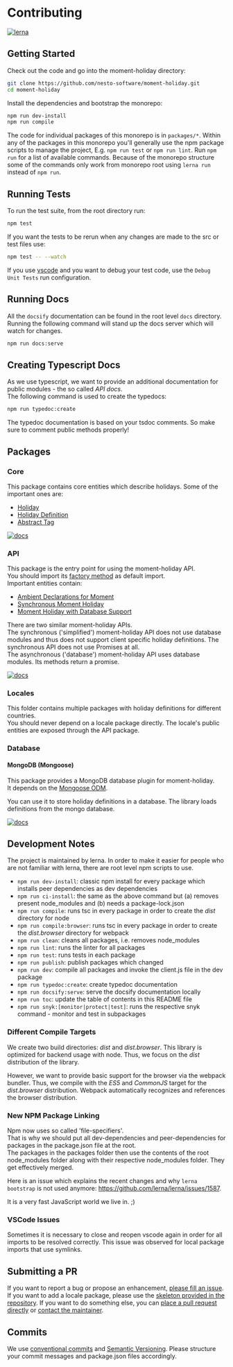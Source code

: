# Contributing
[![lerna](https://img.shields.io/badge/maintained%20with-lerna-cc00ff.svg)](https://lernajs.io/)

## Getting Started

Check out the code and go into the moment-holiday directory:

```bash
git clone https://github.com/nesto-software/moment-holiday.git
cd moment-holiday
```

Install the dependencies and bootstrap the monorepo:

```bash
npm run dev-install
npm run compile
```

The code for individual packages of this monorepo is in `packages/*`.
Within any of the packages in this monorepo you'll generally use the npm
package scripts to manage the project, E.g. `npm run test` or
`npm run lint`. Run `npm run` for a list of available commands.
Because of the monorepo structure some of the commands only work from
monorepo root using `lerna run` instead of `npm run`.

## Running Tests

To run the test suite, from the root directory run:

```bash
npm test
```

If you want the tests to be rerun when any changes are made to the src or test files use:

```bash
npm test -- --watch
```

If you use [vscode](https://code.visualstudio.com/) and you want to debug your test code, use the `Debug Unit Tests` run configuration.

## Running Docs

All the `docsify` documentation can be found in the root level `docs` directory. Running
the following command will stand up the docs server which will watch for
changes.

```bash
npm run docs:serve
```

## Creating Typescript Docs

As we use typescript, we want to provide an additional documentation for public modules - the so called *API docs*.   
The following command is used to create the typedocs:

```bash
npm run typedoc:create
```

The typedoc documentation is based on your tsdoc comments. So make sure to comment public methods properly!

## Packages
### Core

This package contains core entities which describe holidays. Some of the important ones are:

- [Holiday](https://github.com/nesto-software/moment-holiday/tree/typedoc/typedocs/classes/core.holiday.md)
- [Holiday Definition](https://github.com/nesto-software/moment-holiday/tree/typedoc/typedocs/interfaces/core.iholidaydefinition.md)
- [Abstract Tag](https://github.com/nesto-software/moment-holiday/tree/typedoc/typedocs/classes/core.abstracttag.md)

[![docs](https://img.shields.io/badge/api%20docs%20with-TypeDoc-blue.svg?longCache=true&style=for-the-badge )](https://github.com/nesto-software/moment-holiday/tree/typedoc/typedocs/modules/core.md)

### API

This package is the entry point for using the moment-holiday API.   
You should  import its [factory method](https://github.com/nesto-software/moment-holiday/tree/typedoc/typedocs/modules/api.md#momentholidayfactorymethod) as default import.   
Important entities contain:

- [Ambient Declarations for Moment](https://github.com/nesto-software/moment-holiday/tree/typedoc/typedocs/interfaces/api._moment_.moment.md)
- [Synchronous Moment Holiday](https://github.com/nesto-software/moment-holiday/tree/typedoc/typedocs/classes/api.syncmomentholiday.md)
- [Moment Holiday with Database Support](https://github.com/nesto-software/moment-holiday/tree/typedoc/typedocs/classes/api.asyncmomentholiday.md)

There are two similar moment-holiday APIs.   
The synchronous ('simplified') moment-holiday API does not use database modules and thus does not support client specific holiday definitions.
The synchronous API does not use Promises at all.   
The asynchronous ('database') moment-holiday API uses database modules. Its methods return a promise.

[![docs](https://img.shields.io/badge/api%20docs%20with-TypeDoc-blue.svg?longCache=true&style=for-the-badge )](https://github.com/nesto-software/moment-holiday/tree/typedoc/typedocs/modules/api.md)

### Locales

This folder contains multiple packages with holiday definitions for different countries.   
You should never depend on a locale package directly. The locale's public entities are exposed through the API package.

### Database
#### MongoDB (Mongoose)

This package provides a MongoDB database plugin for moment-holiday.   
It depends on the [Mongoose ODM](https://mongoosejs.com/).

You can use it to store holiday definitions in a database. The library loads definitions from the mongo database.

[![docs](https://img.shields.io/badge/api%20docs%20with-TypeDoc-blue.svg?longCache=true&style=for-the-badge )](https://github.com/nesto-software/moment-holiday/tree/typedoc/typedocs/modules/database_mongoose.md)

## Development Notes
The project is maintained by lerna. In order to make it easier for people who are not
familiar with lerna, there are root level npm scripts to use.

- `npm run dev-install`: classic npm install for every package which installs peer dependencies as dev dependencies
- `npm run ci-install`: the same as the above command but (a) removes present node_modules and (b) needs a package-lock.json 
- `npm run compile`: runs tsc in every package in order to create the *dist* directory for node
- `npm run compile:browser`: runs tsc in every package in order to create the *dist.browser* directory for webpack
- `npm run clean`: cleans all packages, i.e. removes node_modules
- `npm run lint`: runs the linter for all packages
- `npm run test`: runs tests in each package
- `npm run publish`: publish packages which changed
- `npm run dev`: compile all packages and invoke the client.js file in the dev package
- `npm run typedoc:create`: create typedoc documentation
- `npm run docsify:serve`: serve the docsify documentation locally
- `npm run toc`: update the table of contents in this README file
- `npm run snyk:[monitor|protect|test]`: runs the respective snyk command - monitor and test in subpackages

### Different Compile Targets
We create two build directories: *dist* and *dist.browser*.
This library is optimized for backend usage with node.
Thus, we focus on the *dist* distribution of the library.

However, we want to provide basic support for the browser via the webpack bundler.
Thus, we compile with the *ES5* and *CommonJS* target for the *dist.browser* distribution.
Webpack automatically recognizes and references the browser distribution.

### New NPM Package Linking
Npm now uses so called 'file-specifiers'.   
That is why we should put all dev-dependencies and peer-dependencies for packages in the package.json file at the root.   
The packages in the packages folder then use the contents of the root node_modules folder along with their respective
node_modules folder. They get effectively merged.

Here is an issue which explains the recent changes and why `lerna bootstrap` is not used anymore: https://github.com/lerna/lerna/issues/1587.

It is a very fast JavaScript world we live in. ;)

### VSCode Issues
Sometimes it is necessary to close and reopen vscode again in order for all imports to be resolved correctly.
This issue was observed for local package imports that use symlinks.

## Submitting a PR
If you want to report a bug or propose an enhancement, [please fill an issue](https://github.com/nesto-software/moment-holiday/issues).
If you want to add a locale package, please use the [skeleton provided in the repository](https://github.com/nesto-software/moment-holiday/tree/master/examples/locale).
If you want to do something else, you can [place a pull request directly](https://github.com/nesto-software/moment-holiday/pulls) or [contact the maintainer](mailto:martin.loeper@nesto-software.de).

## Commits
We use [conventional commits](https://www.conventionalcommits.org/en/v1.0.0-beta.2/) and [Semantic Versioning](https://semver.org/).
Please structure your commit messages and package.json files accordingly.